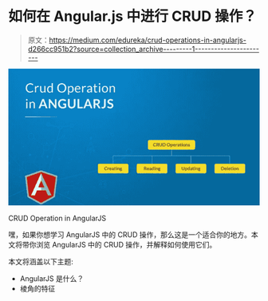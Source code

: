 # 如何在 Angular.js 中进行 CRUD 操作？

> 原文：<https://medium.com/edureka/crud-operations-in-angularjs-d266cc951b2?source=collection_archive---------1----------------------->

![](img/28a49ceb97e1b86b52250ea7f879f2fe.png)

CRUD Operation in AngularJS

嘿，如果你想学习 AngularJS 中的 CRUD 操作，那么这是一个适合你的地方。本文将带你浏览 AngularJS 中的 CRUD 操作，并解释如何使用它们。

本文将涵盖以下主题:

*   AngularJS 是什么？
*   棱角的特征